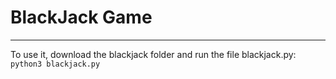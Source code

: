 # BlackJack Game

---

To use it, download the blackjack folder and run the file blackjack.py: `python3 blackjack.py`
